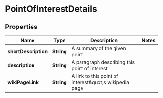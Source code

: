 
# PointOfInterestDetails

## Properties
Name | Type | Description | Notes
------------ | ------------- | ------------- | -------------
**shortDescription** | **String** | A summary of the given point | 
**description** | **String** | A paragraph describing this point of interest | 
**wikiPageLink** | **String** | A link to this point of interest&amp;quot;s wikipedia page | 



